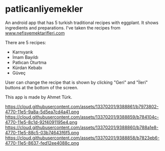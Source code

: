 # patlicanliyemekler
An android app that has 5 turkish traditional recipes with eggplant.
It shows ingredients and preparations.
I've taken the recipes from www.nefisyemektarifleri.com

There are 5 recipes:
 - Karnıyarık
 - İmam Bayıldı
 - Patlıcan Oturtma
 - Kürdan Kebabı
 - Güveç

User can change the recipe that is shown by clicking "Geri" and "İleri" buttons at the bottom of the screen.

This app is made by Ahmet Türk.

https://cloud.githubusercontent.com/assets/13370201/9388861/b7973802-4770-11e5-9a8a-5d5ea7cd4a41.png
https://cloud.githubusercontent.com/assets/13370201/9388859/b784104c-4770-11e5-8c1d-92f4091195e4.png
https://cloud.githubusercontent.com/assets/13370201/9388860/b788a1e8-4770-11e5-88c5-03b74643f6f5.png
https://cloud.githubusercontent.com/assets/13370201/9388858/b7823eb6-4770-11e5-8637-fed12ee4088c.png
